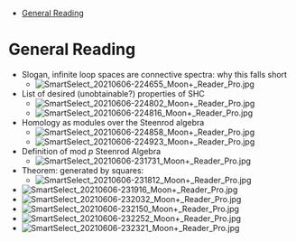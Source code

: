 -   [General Reading](#general-reading)














# General Reading

-   Slogan, infinite loop spaces are connective spectra: why this falls short
    -   ![SmartSelect_20210606-224655_Moon+\_Reader_Pro.jpg](figures/SmartSelect_20210606-224655_Moon+_Reader_Pro.jpg "fig:")
-   List of desired (unobtainable?) properties of SHC
    -   ![SmartSelect_20210606-224802_Moon+\_Reader_Pro.jpg](figures/SmartSelect_20210606-224802_Moon+_Reader_Pro.jpg "fig:")
    -   ![SmartSelect_20210606-224816_Moon+\_Reader_Pro.jpg](figures/SmartSelect_20210606-224816_Moon+_Reader_Pro.jpg "fig:")
-   Homology as modules over the Steenrod algebra
    -   ![SmartSelect_20210606-224858_Moon+\_Reader_Pro.jpg](figures/SmartSelect_20210606-224858_Moon+_Reader_Pro.jpg "fig:")
    -   ![SmartSelect_20210606-224923_Moon+\_Reader_Pro.jpg](figures/SmartSelect_20210606-224923_Moon+_Reader_Pro.jpg "fig:")
-   Definition of mod $p$ Steenrod Algebra
    -   ![SmartSelect_20210606-231731_Moon+\_Reader_Pro.jpg](figures/SmartSelect_20210606-231731_Moon+_Reader_Pro.jpg "fig:")
-   Theorem: generated by squares:
    -   ![SmartSelect_20210606-231812_Moon+\_Reader_Pro.jpg](figures/SmartSelect_20210606-231812_Moon+_Reader_Pro.jpg "fig:")
-   ![SmartSelect_20210606-231916_Moon+\_Reader_Pro.jpg](figures/SmartSelect_20210606-231916_Moon+_Reader_Pro.jpg "fig:")
-   ![SmartSelect_20210606-232032_Moon+\_Reader_Pro.jpg](figures/SmartSelect_20210606-232032_Moon+_Reader_Pro.jpg "fig:")
-   ![SmartSelect_20210606-232150_Moon+\_Reader_Pro.jpg](figures/SmartSelect_20210606-232150_Moon+_Reader_Pro.jpg "fig:")
-   ![SmartSelect_20210606-232252_Moon+\_Reader_Pro.jpg](figures/SmartSelect_20210606-232252_Moon+_Reader_Pro.jpg "fig:")
-   ![SmartSelect_20210606-232321_Moon+\_Reader_Pro.jpg](figures/SmartSelect_20210606-232321_Moon+_Reader_Pro.jpg "fig:")
